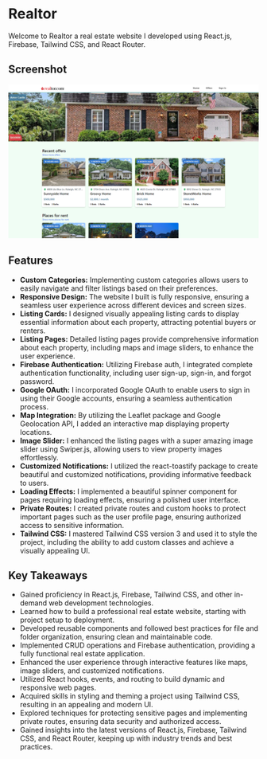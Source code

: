 # Realtor

Welcome to Realtor a real estate website I developed using React.js, Firebase, Tailwind CSS, and React Router. 

## Screenshot 
![Screenshot of home page](src/assets/Demo/HomePage.png)

## Features

- **Custom Categories:** Implementing custom categories allows users to easily navigate and filter listings based on their preferences.
- **Responsive Design:** The website I built is fully responsive, ensuring a seamless user experience across different devices and screen sizes.
- **Listing Cards:** I designed visually appealing listing cards to display essential information about each property, attracting potential buyers or renters.
- **Listing Pages:** Detailed listing pages provide comprehensive information about each property, including maps and image sliders, to enhance the user experience.
- **Firebase Authentication:** Utilizing Firebase auth, I integrated complete authentication functionality, including user sign-up, sign-in, and forgot password.
- **Google OAuth:** I incorporated Google OAuth to enable users to sign in using their Google accounts, ensuring a seamless authentication process.
- **Map Integration:** By utilizing the Leaflet package and Google Geolocation API, I added an interactive map displaying property locations.
- **Image Slider:** I enhanced the listing pages with a super amazing image slider using Swiper.js, allowing users to view property images effortlessly.
- **Customized Notifications:** I utilized the react-toastify package to create beautiful and customized notifications, providing informative feedback to users.
- **Loading Effects:** I implemented a beautiful spinner component for pages requiring loading effects, ensuring a polished user interface.
- **Private Routes:** I created private routes and custom hooks to protect important pages such as the user profile page, ensuring authorized access to sensitive information.
- **Tailwind CSS:** I mastered Tailwind CSS version 3 and used it to style the project, including the ability to add custom classes and achieve a visually appealing UI.

## Key Takeaways


- Gained proficiency in React.js, Firebase, Tailwind CSS, and other in-demand web development technologies.
- Learned how to build a professional real estate website, starting with project setup to deployment.
- Developed reusable components and followed best practices for file and folder organization, ensuring clean and maintainable code.
- Implemented CRUD operations and Firebase authentication, providing a fully functional real estate application.
- Enhanced the user experience through interactive features like maps, image sliders, and customized notifications.
- Utilized React hooks, events, and routing to build dynamic and responsive web pages.
- Acquired skills in styling and theming a project using Tailwind CSS, resulting in an appealing and modern UI.
- Explored techniques for protecting sensitive pages and implementing private routes, ensuring data security and authorized access.
- Gained insights into the latest versions of React.js, Firebase, Tailwind CSS, and React Router, keeping up with industry trends and best practices.

